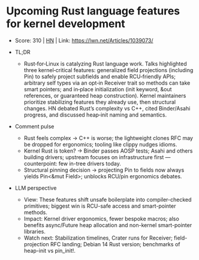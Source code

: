 # Upcoming Rust language features for kernel development

- Score: 310 | [HN](https://news.ycombinator.com/item?id=45601982) | Link: https://lwn.net/Articles/1039073/

- TL;DR
  - Rust‑for‑Linux is catalyzing Rust language work. Talks highlighted three kernel‑critical features: generalized field projections (including Pin) to safely project subfields and enable RCU‑friendly APIs; arbitrary self types via an opt‑in Receiver trait so methods can take smart pointers; and in‑place initialization (init keyword, &out references, or guaranteed heap construction). Kernel maintainers prioritize stabilizing features they already use, then structural changes. HN debated Rust’s complexity vs C++, cited Binder/Asahi progress, and discussed heap‑init naming and semantics.

- Comment pulse
  - Rust feels complex → C++ is worse; the lightweight clones RFC may be dropped for ergonomics; tooling like clippy nudges idioms.
  - Kernel Rust is token? → Binder passes AOSP tests; Asahi and others building drivers; upstream focuses on infrastructure first — counterpoint: few in-tree drivers today.
  - Structural pinning decision → projecting Pin<T> to fields now always yields Pin<&mut Field>; unblocks RCU/pin ergonomics debates.

- LLM perspective
  - View: These features shift unsafe boilerplate into compiler-checked primitives; biggest win is RCU-safe access and smart-pointer methods.
  - Impact: Kernel driver ergonomics, fewer bespoke macros; also benefits async/Future heap allocation and non-kernel smart-pointer libraries.
  - Watch next: Stabilization timelines, Crater runs for Receiver; field-projection RFC landing; Debian 14 Rust version; benchmarks of heap-init vs pin_init!.
